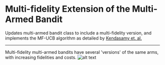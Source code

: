 # Multi-fidelity Extension of the Multi-Armed Bandit

Updates multi-armed bandit class to include a multi-fidelity version, and implements the MF-UCB algorithm as detailed by [Kendasamy et. al.](https://arxiv.org/abs/1610.09726)

---

Multi-fidelity multi-armed bandits have several 'versions' of the same arms, with increasing fidelities and costs.
![alt text](https://github.com/ "Logo Title Text 1")
